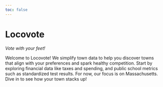 ```yaml
---
toc: false
---
```


# Locovote

*Vote with your feet!*

Welcome to Locovote! We simplify town data to help you discover towns that align with your preferences and spark healthy competition. Start by exploring financial data like taxes and spending, and public school metrics such as standardized test results. For now, our focus is on Massachusetts. Dive in to see how your town stacks up!
